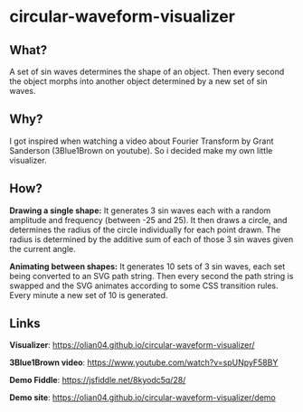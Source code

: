 # circular-waveform-visualizer

## What?

A set of sin waves determines the shape of an object. Then every second the object morphs into another object determined by a new set of sin waves.

## Why?

I got inspired when watching a video about Fourier Transform by Grant Sanderson (3Blue1Brown on youtube). So i decided make my own little visualizer.

## How?

**Drawing a single shape:** It generates 3 sin waves each with a random amplitude and frequency (between -25 and 25). It then draws a circle, and determines the radius of the circle individually for each point drawn. The radius is determined by the additive sum of each of those 3 sin waves given the current angle.

**Animating between shapes:** It generates 10 sets of 3 sin waves, each set being converted to an SVG path string. Then every second the path string is swapped and the SVG animates according to some CSS transition rules. Every minute a new set of 10 is generated.

## Links

**Visualizer**: https://olian04.github.io/circular-waveform-visualizer/

**3Blue1Brown video**: https://www.youtube.com/watch?v=spUNpyF58BY

**Demo Fiddle**: https://jsfiddle.net/8kyodc5q/28/

**Demo site**: https://olian04.github.io/circular-waveform-visualizer/demo
